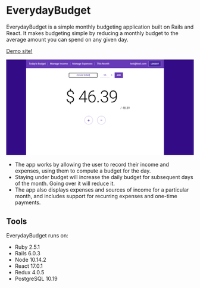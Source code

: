 # EverydayBudget

EverydayBudget is a simple monthly budgeting application built on Rails and React. It makes budgeting simple by reducing a monthly budget to the average amount you can spend on any given day. 

[Demo site!](https://everydaybudget.herokuapp.com/)

![EverydayBudget](https://github.com/alinethome/everydaybudget/blob/master/app/assets/images/basic_ui.png)

* The app works by allowing the user to record their income and expenses, using them to compute a budget for the day. 
* Staying under budget will increase the daily budget for subsequent days of the month. Going over it will reduce it. 
* The app also displays expenses and sources of income for a particular month, and includes support for recurring expenses and one-time payments. 

## Tools

EverydayBudget runs on: 
* Ruby 2.5.1
* Rails 6.0.3
* Node 10.14.2
* React 17.0.1
* Redux 4.0.5
* PostgreSQL 10.19



